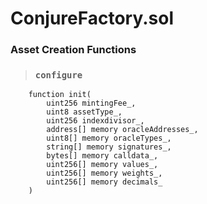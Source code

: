 # ConjureFactory.sol

### Asset Creation Functions

> ### `configure`

```text
    function init(
        uint256 mintingFee_,
        uint8 assetType_,
        uint256 indexdivisor_,
        address[] memory oracleAddresses_,
        uint8[] memory oracleTypes_,
        string[] memory signatures_,
        bytes[] memory calldata_,
        uint256[] memory values_,
        uint256[] memory weights_,
        uint256[] memory decimals_
    )
```

